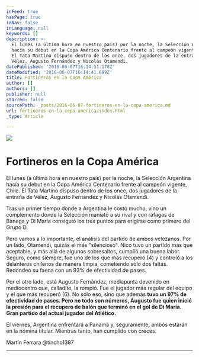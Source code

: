 ```yaml
---
inFeed: true
hasPage: true
inNav: false
inLanguage: null
keywords: []
description: >-
  El lunes (a última hora en nuestro país) por la noche, la Selección Argentina
  hacía su debut en la Copa América Centenario frente al campeón vigente, Chile.
  El Tata Martino dispuso dentro de los once, dos jugadores de la entraña de
  Vélez, Augusto Fernández y Nicolás Otamendi.
datePublished: '2016-06-07T16:14:51.178Z'
dateModified: '2016-06-07T16:14:41.699Z'
title: Fortineros en la Copa América
author: []
authors: []
publisher: null
starred: false
sourcePath: _posts/2016-06-07-fortineros-en-la-copa-america.md
url: fortineros-en-la-copa-america/index.html
_type: Article

---
```

![](https://the-grid-user-content.s3-us-west-2.amazonaws.com/0b57ad66-3981-44e3-8c95-6e96dbd72b6f.jpg)

# Fortineros en la Copa América

El lunes (a última hora en nuestro país) por la noche, la Selección Argentina hacía su debut en la Copa América Centenario frente al campeón vigente, Chile. El Tata Martino dispuso dentro de los once, dos jugadores de la entraña de Vélez, Augusto Fernández y Nicolás Otamendi.

Tras un primer tiempo donde a Argentina le costó mucho, vino un complemento donde la Selección maniató a su rival y con ráfagas de Banega y Di María consiguió los tres puntos para erigirse como primero del Grupo D.

Pero vamos a lo importante, el análisis del partido de ambos velezanos. Por un lado, Otamendi, quizás el más "silencioso". Nico tuvo un partido más que aceptable, y más allá de algunos sobresaltos, cumplió una buena labor. Seguro, como siempre, fue uno de los que más recuperó (4) y controló a los delanteros chilenos de manera limpia, cometiendo sólo dos faltas. Redondeó su faena con un 93% de efectividad de pases.

Por el otro lado, está Augusto Fernández, mediapunta devenido en mediocentro que, calladito, la rompió. Fue el jugador más regular del equipo y el que más recuperó (6). No sólo eso, sino que además **tuvo un 97% de efectividad de pases. Pero no todo son números, Augusto fue quien inició la presión para el recupero de balón que terminó en el gol de Di María. Gran partido del actual jugador del Atlético.**

El viernes, Argentina enfrentará a Panamá y, seguramente, ambos estarán en la nómina titular. Mientras tanto, han cumplido con creces.

Martín Ferrara @tincho1387

********